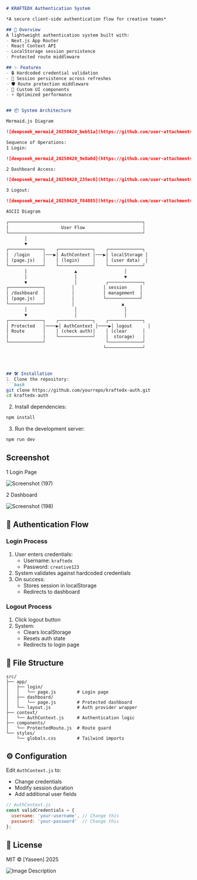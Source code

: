 
```markdown
# KRAFTEDX Authentication System

*A secure client-side authentication flow for creative teams*

## 📌 Overview
A lightweight authentication system built with:
- Next.js App Router
- React Context API
- LocalStorage session persistence
- Protected route middleware

## ✨ Features
- 🔒 Hardcoded credential validation
- 🔄 Session persistence across refreshes
- 🛡️ Route protection middleware
- 🎨 Custom UI components
- ⚡ Optimized performance


## 📦 System Architecture

Mermaid.js Diagram

![deepseek_mermaid_20250420_beb51a](https://github.com/user-attachments/assets/45804a00-527a-48e4-8c09-36992b082cc2)

Sequence of Operations:
1 Login:

![deepseek_mermaid_20250420_9e8a0d](https://github.com/user-attachments/assets/b1f7f14a-eb46-4c6d-b76a-db8bbf25ccc2)

2 Dashboard Access:

![deepseek_mermaid_20250420_235ec6](https://github.com/user-attachments/assets/357944dd-4050-4d99-b7af-1cc2f703a886)

3 Logout:

![deepseek_mermaid_20250420_f84885](https://github.com/user-attachments/assets/17460bd3-c499-4799-8275-bb746f7aecf5)

ASCII Diagram

┌───────────────────────────────────────────────────┐
│                    User Flow                      │
└───────────────────────────────────────────────────┘
       │
       ▼
┌─────────────┐    ┌─────────────┐    ┌─────────────┐
│  /login     │───▶│ AuthContext │───▶│ localStorage │
│ (page.js)   │    │ (login)     │    │ (user data)  │
└─────────────┘    └─────────────┘    └─────────────┘
       │                  ▲                  │
       │                  │                  ▼
       ▼                  │           ┌─────────────┐
┌─────────────┐          │           │ session     │
│ /dashboard  │          │           │ management  │
│ (page.js)   │          │           └─────────────┘
└─────────────┘          │                  ▲
       │                  │                  │
       ▼                  │                  │
┌─────────────┐    ┌─────────────┐    ┌─────────────┐
│ Protected   │────▶│ AuthContext │────▶│ logout      │
│ Route       │    │ (check auth)│    │ (clear      │
│             │    └─────────────┘    │  storage)   │
└─────────────┘                       └─────────────┘
                                     └──────────────┘




## 🛠️ Installation
1. Clone the repository:
```bash
git clone https://github.com/yourrepo/kraftedx-auth.git
cd kraftedx-auth
```

2. Install dependencies:
```bash
npm install
```

3. Run the development server:
```bash
npm run dev
```

## Screenshot

1 Login Page

![Screenshot (197)](https://github.com/user-attachments/assets/626826ac-e0bf-41bd-b73f-4da3eafccb36)

2 Dashboard

![Screenshot (198)](https://github.com/user-attachments/assets/b8a367d0-1db6-477e-ac67-51ff8aea57b4)


## 🔐 Authentication Flow

### Login Process
1. User enters credentials:
   - Username: `kraftedx`
   - Password: `creative123`
2. System validates against hardcoded credentials
3. On success:
   - Stores session in localStorage
   - Redirects to dashboard

### Logout Process
1. Click logout button
2. System:
   - Clears localStorage
   - Resets auth state
   - Redirects to login page

## 📂 File Structure
```
src/
├── app/
│   ├── login/
│   │   └── page.js        # Login page
│   ├── dashboard/
│   │   └── page.js        # Protected dashboard
│   └── layout.js          # Auth provider wrapper
├── context/
│   └── AuthContext.js     # Authentication logic
├── components/
│   └── ProtectedRoute.js  # Route guard
└── styles/
    └── globals.css        # Tailwind imports
```

## ⚙️ Configuration
Edit `AuthContext.js` to:
- Change credentials
- Modify session duration
- Add additional user fields

```javascript
// AuthContext.js
const validCredentials = {
  username: 'your-username', // Change this
  password: 'your-password'  // Change this
};
```

## 📜 License
MIT © [Yaseen] 2025

![Image Description](https://i.ibb.co/17HLXKV/Screenshot-187-1-1.png)
